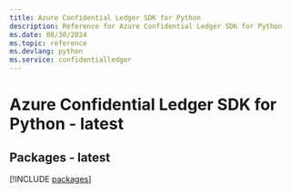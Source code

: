 ```yaml
---
title: Azure Confidential Ledger SDK for Python
description: Reference for Azure Confidential Ledger SDK for Python
ms.date: 08/30/2024
ms.topic: reference
ms.devlang: python
ms.service: confidentialledger
---
```

# Azure Confidential Ledger SDK for Python - latest
## Packages - latest
[!INCLUDE [packages](confidential-ledger-index.md)]
